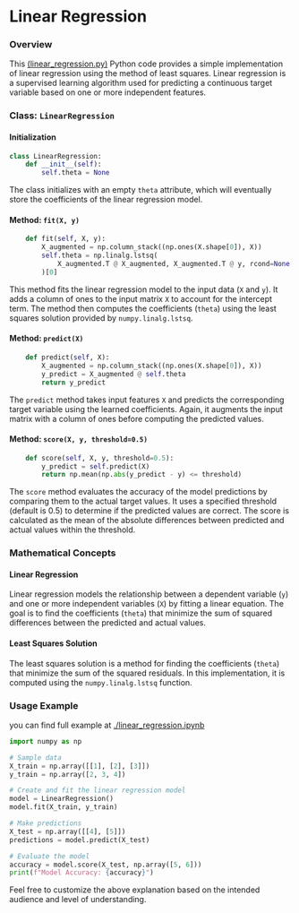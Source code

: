 # Linear Regression

### Overview
This [\(linear_regression.py\)](./linear_regression.py) Python code provides a simple implementation of linear regression using the method of least squares. Linear regression is a supervised learning algorithm used for predicting a continuous target variable based on one or more independent features.

### Class: `LinearRegression`

#### Initialization
```python
class LinearRegression:
    def __init__(self):
        self.theta = None
```
The class initializes with an empty `theta` attribute, which will eventually store the coefficients of the linear regression model.

#### Method: `fit(X, y)`
```python
    def fit(self, X, y):
        X_augmented = np.column_stack((np.ones(X.shape[0]), X))
        self.theta = np.linalg.lstsq(
            X_augmented.T @ X_augmented, X_augmented.T @ y, rcond=None
        )[0]
```
This method fits the linear regression model to the input data (`X` and `y`). It adds a column of ones to the input matrix `X` to account for the intercept term. The method then computes the coefficients (`theta`) using the least squares solution provided by `numpy.linalg.lstsq`.

#### Method: `predict(X)`
```python
    def predict(self, X):
        X_augmented = np.column_stack((np.ones(X.shape[0]), X))
        y_predict = X_augmented @ self.theta
        return y_predict
```
The `predict` method takes input features `X` and predicts the corresponding target variable using the learned coefficients. Again, it augments the input matrix with a column of ones before computing the predicted values.

#### Method: `score(X, y, threshold=0.5)`
```python
    def score(self, X, y, threshold=0.5):
        y_predict = self.predict(X)
        return np.mean(np.abs(y_predict - y) <= threshold)
```
The `score` method evaluates the accuracy of the model predictions by comparing them to the actual target values. It uses a specified threshold (default is 0.5) to determine if the predicted values are correct. The score is calculated as the mean of the absolute differences between predicted and actual values within the threshold.

### Mathematical Concepts

#### Linear Regression
Linear regression models the relationship between a dependent variable (`y`) and one or more independent variables (`X`) by fitting a linear equation. The goal is to find the coefficients (`theta`) that minimize the sum of squared differences between the predicted and actual values.

#### Least Squares Solution
The least squares solution is a method for finding the coefficients (`theta`) that minimize the sum of the squared residuals. In this implementation, it is computed using the `numpy.linalg.lstsq` function.

### Usage Example

you can find full example at [./linear_regression.ipynb](./linear_regression.ipynb)


```python
import numpy as np

# Sample data
X_train = np.array([[1], [2], [3]])
y_train = np.array([2, 3, 4])

# Create and fit the linear regression model
model = LinearRegression()
model.fit(X_train, y_train)

# Make predictions
X_test = np.array([[4], [5]])
predictions = model.predict(X_test)

# Evaluate the model
accuracy = model.score(X_test, np.array([5, 6]))
print(f"Model Accuracy: {accuracy}")
```

Feel free to customize the above explanation based on the intended audience and level of understanding.